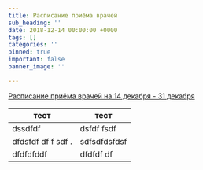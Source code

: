```yaml
---
title: Расписание приёма врачей
sub_heading: ''
date: 2018-12-14 00:00:00 +0000
tags: []
categories: ''
pinned: true
important: false
banner_image: ''

---
```

[Расписание приёма врачей на 14 декабря - 31 декабря](/uploads/FilePath_200.pdf "Расписание приёма врачей на 14 декабря - 31 декабря")

| тест | тест |  
|---|---|  
| dssdfdf | dsfdf fsdf |  
| dfdsfdf df f sdf . | sdfsdfdsfdsf |  
| dfdfdfddf | dfdfdf df |